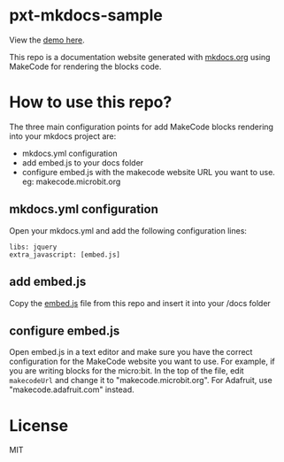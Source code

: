 # pxt-mkdocs-sample

View the [demo here](https://microsoft.github.io/pxt-mkdocs-sample/).

This repo is a documentation website generated with [mkdocs.org](http://mkdocs.org) using MakeCode for rendering the blocks code.


# How to use this repo?

The three main configuration points for add MakeCode blocks rendering into your mkdocs project are: 
- mkdocs.yml configuration
- add embed.js to your docs folder
- configure embed.js with the makecode website URL you want to use. eg: makecode.microbit.org


## mkdocs.yml configuration

Open your mkdocs.yml and add the following configuration lines: 

```
libs: jquery
extra_javascript: [embed.js]
```

## add embed.js

Copy the [embed.js]() file from this repo and insert it into your /docs folder

## configure embed.js

Open embed.js in a text editor and make sure you have the correct configuration for the MakeCode website you want to use. 
For example, if you are writing blocks for the micro:bit. In the top of the file, edit `makecodeUrl` and change it to "makecode.microbit.org". For Adafruit, use "makecode.adafruit.com" instead.

# License 

MIT
